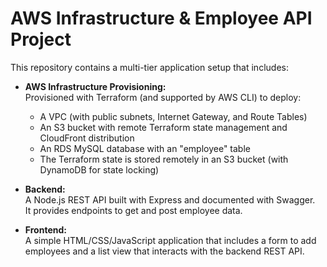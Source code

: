 # AWS Infrastructure & Employee API Project

This repository contains a multi-tier application setup that includes:

- **AWS Infrastructure Provisioning:**  
  Provisioned with Terraform (and supported by AWS CLI) to deploy:
  - A VPC (with public subnets, Internet Gateway, and Route Tables)
  - An S3 bucket with remote Terraform state management and CloudFront distribution
  - An RDS MySQL database with an "employee" table
  - The Terraform state is stored remotely in an S3 bucket (with DynamoDB for state locking)

- **Backend:**  
  A Node.js REST API built with Express and documented with Swagger.  
  It provides endpoints to get and post employee data.

- **Frontend:**  
  A simple HTML/CSS/JavaScript application that includes a form to add employees and a list view that interacts with the backend REST API.


